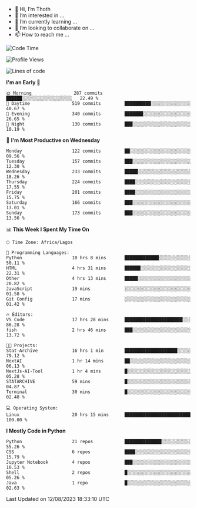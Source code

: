 <!---
thoth2357/thoth2357 is a ✨ special ✨ repository because its `README.md` (this file) appears on your GitHub profile.
You can click the Preview link to take a look at your changes.
--->

- 👋 Hi, I’m Thoth
- 👀 I’m interested in ...
- 🌱 I’m currently learning ...
- 💞️ I’m looking to collaborate on ...
- 📫 How to reach me ...




<!--START_SECTION:waka-->
![Code Time](http://img.shields.io/badge/Code%20Time-2%2C233%20hrs%2017%20mins-blue)

![Profile Views](http://img.shields.io/badge/Profile%20Views-0-blue)

![Lines of code](https://img.shields.io/badge/From%20Hello%20World%20I%27ve%20Written-29.6%20million%20lines%20of%20code-blue)

**I'm an Early 🐤** 

```text
🌞 Morning                287 commits         ██████░░░░░░░░░░░░░░░░░░░   22.49 % 
🌆 Daytime                519 commits         ██████████░░░░░░░░░░░░░░░   40.67 % 
🌃 Evening                340 commits         ███████░░░░░░░░░░░░░░░░░░   26.65 % 
🌙 Night                  130 commits         ███░░░░░░░░░░░░░░░░░░░░░░   10.19 % 
```
📅 **I'm Most Productive on Wednesday** 

```text
Monday                   122 commits         ██░░░░░░░░░░░░░░░░░░░░░░░   09.56 % 
Tuesday                  157 commits         ███░░░░░░░░░░░░░░░░░░░░░░   12.30 % 
Wednesday                233 commits         █████░░░░░░░░░░░░░░░░░░░░   18.26 % 
Thursday                 224 commits         ████░░░░░░░░░░░░░░░░░░░░░   17.55 % 
Friday                   201 commits         ████░░░░░░░░░░░░░░░░░░░░░   15.75 % 
Saturday                 166 commits         ███░░░░░░░░░░░░░░░░░░░░░░   13.01 % 
Sunday                   173 commits         ███░░░░░░░░░░░░░░░░░░░░░░   13.56 % 
```


📊 **This Week I Spent My Time On** 

```text
🕑︎ Time Zone: Africa/Lagos

💬 Programming Languages: 
Python                   10 hrs 8 mins       █████████████░░░░░░░░░░░░   50.11 % 
HTML                     4 hrs 31 mins       ██████░░░░░░░░░░░░░░░░░░░   22.31 % 
Other                    4 hrs 13 mins       █████░░░░░░░░░░░░░░░░░░░░   20.82 % 
JavaScript               19 mins             ░░░░░░░░░░░░░░░░░░░░░░░░░   01.58 % 
Git Config               17 mins             ░░░░░░░░░░░░░░░░░░░░░░░░░   01.42 % 

🔥 Editors: 
VS Code                  17 hrs 28 mins      ██████████████████████░░░   86.28 % 
fish                     2 hrs 46 mins       ███░░░░░░░░░░░░░░░░░░░░░░   13.72 % 

🐱‍💻 Projects: 
Stat-Archive             16 hrs 1 min        ████████████████████░░░░░   79.12 % 
NextAI                   1 hr 14 mins        ██░░░░░░░░░░░░░░░░░░░░░░░   06.13 % 
NextJs-AI-Tool           1 hr 4 mins         █░░░░░░░░░░░░░░░░░░░░░░░░   05.28 % 
STATARCHIVE              59 mins             █░░░░░░░░░░░░░░░░░░░░░░░░   04.87 % 
Terminal                 30 mins             █░░░░░░░░░░░░░░░░░░░░░░░░   02.48 % 

💻 Operating System: 
Linux                    20 hrs 15 mins      █████████████████████████   100.00 % 
```

**I Mostly Code in Python** 

```text
Python                   21 repos            ██████████████░░░░░░░░░░░   55.26 % 
CSS                      6 repos             ████░░░░░░░░░░░░░░░░░░░░░   15.79 % 
Jupyter Notebook         4 repos             ███░░░░░░░░░░░░░░░░░░░░░░   10.53 % 
Shell                    2 repos             █░░░░░░░░░░░░░░░░░░░░░░░░   05.26 % 
Java                     1 repo              █░░░░░░░░░░░░░░░░░░░░░░░░   02.63 % 
```




 Last Updated on 12/08/2023 18:33:10 UTC
<!--END_SECTION:waka-->
<!--![](http://github-profile-summary-cards.vercel.app/api/cards/profile-details?username=thoth2357&theme=2077)

![](http://github-profile-summary-cards.vercel.app/api/cards/stats?username=thoth2357&theme=2077)![](http://github-profile-summary-cards.vercel.app/api/cards/productive-time?username=thoth2357&theme=2077&utcOffset=8) -->
